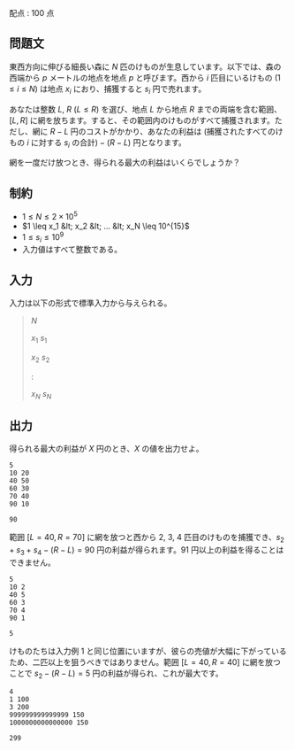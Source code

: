 配点 : $100$ 点

## 問題文

東西方向に伸びる細長い森に $N$ 匹のけものが生息しています。以下では、森の西端から $p$ メートルの地点を地点 $p$ と呼びます。西から $i$ 匹目にいるけもの $(1 \leq i \leq N)$ は地点 $x_i$ におり、捕獲すると $s_i$ 円で売れます。

あなたは整数 $L,$ $R$ $(L \leq R)$ を選び、地点 $L$ から地点 $R$ までの両端を含む範囲、$[L, R]$ に網を放ちます。すると、その範囲内のけものがすべて捕獲されます。ただし、網に $R - L$ 円のコストがかかり、あなたの利益は $($捕獲されたすべてのけもの $i$ に対する $s_i$ の合計$) - (R - L)$ 円となります。

網を一度だけ放つとき、得られる最大の利益はいくらでしょうか？

## 制約

- $1 \leq N \leq 2 \times 10^5$
- $1 \leq x_1 &lt; x_2 &lt; ... &lt; x_N \leq 10^{15}$
- $1 \leq s_i \leq 10^9$
- 入力値はすべて整数である。

## 入力

入力は以下の形式で標準入力から与えられる。

> $N$
> 
> $x_1$ $s_1$
> 
> $x_2$ $s_2$
> 
> $:$
> 
> $x_N$ $s_N$

## 出力

得られる最大の利益が $X$ 円のとき、$X$ の値を出力せよ。

```input1
5
10 20
40 50
60 30
70 40
90 10
```

```output1
90
```

範囲 $[L = 40, R = 70]$ に網を放つと西から $2,$ $3,$ $4$ 匹目のけものを捕獲でき、$s_2 + s_3 + s_4 - (R - L) = 90$ 円の利益が得られます。$91$ 円以上の利益を得ることはできません。

```input2
5
10 2
40 5
60 3
70 4
90 1
```

```output2
5
```

けものたちは入力例 1 と同じ位置にいますが、彼らの売値が大幅に下がっているため、二匹以上を狙うべきではありません。範囲 $[L = 40, R = 40]$ に網を放つことで $s_2 - (R - L) = 5$ 円の利益が得られ、これが最大です。

```input3
4
1 100
3 200
999999999999999 150
1000000000000000 150
```

```output3
299
```